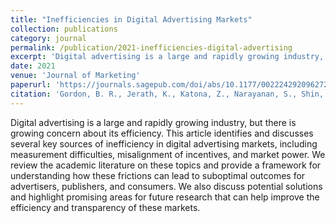 ```yaml
---
title: "Inefficiencies in Digital Advertising Markets"
collection: publications
category: journal
permalink: /publication/2021-inefficiencies-digital-advertising
excerpt: 'Digital advertising is a large and rapidly growing industry, but there is growing concern about its efficiency.'
date: 2021
venue: 'Journal of Marketing'
paperurl: 'https://journals.sagepub.com/doi/abs/10.1177/0022242920962726'
citation: 'Gordon, B. R., Jerath, K., Katona, Z., Narayanan, S., Shin, J., & Wilbur, K. C. (2021). &quot;Inefficiencies in Digital Advertising Markets.&quot; <i>Journal of Marketing</i>. 85(1), 7-25.'
---
```


Digital advertising is a large and rapidly growing industry, but there is growing concern about its efficiency. This article identifies and discusses several key sources of inefficiency in digital advertising markets, including measurement difficulties, misalignment of incentives, and market power. We review the academic literature on these topics and provide a framework for understanding how these frictions can lead to suboptimal outcomes for advertisers, publishers, and consumers. We also discuss potential solutions and highlight promising areas for future research that can help improve the efficiency and transparency of these markets.